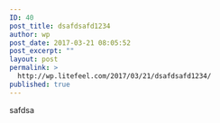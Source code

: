 ```yaml
---
ID: 40
post_title: dsafdsafd1234
author: wp
post_date: 2017-03-21 08:05:52
post_excerpt: ""
layout: post
permalink: >
  http://wp.litefeel.com/2017/03/21/dsafdsafd1234/
published: true
---
```

safdsa
